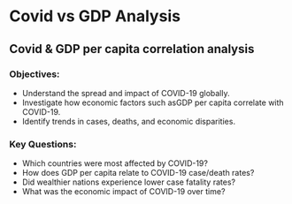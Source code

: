 # Covid vs GDP Analysis

## Covid & GDP per capita correlation analysis

### Objectives:

- Understand the spread and impact of COVID-19 globally.
- Investigate how economic factors such asGDP per capita correlate with COVID-19.
- Identify trends in cases, deaths, and economic disparities.

### Key Questions:

- Which countries were most affected by COVID-19?
- How does GDP per capita relate to COVID-19 case/death rates?
- Did wealthier nations experience lower case fatality rates?
- What was the economic impact of COVID-19 over time?
